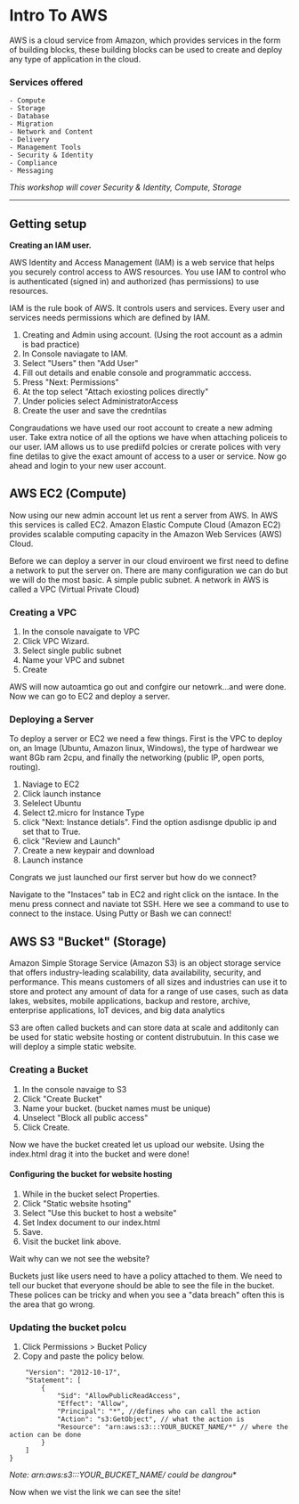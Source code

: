 # Intro To AWS

AWS is a cloud service from Amazon, which provides services in the form of building blocks, these building blocks can be used to create and deploy any type of application in the cloud.

### Services offered 

    - Compute
    - Storage
    - Database
    - Migration
    - Network and Content 
    - Delivery
    - Management Tools
    - Security & Identity 
    - Compliance
    - Messaging

 *This workshop will cover Security & Identity, Compute, Storage*

---
 ## Getting setup 
**Creating an IAM user.**

AWS Identity and Access Management (IAM) is a web service that helps you securely control access to AWS resources. You use IAM to control who is authenticated (signed in) and authorized (has permissions) to use resources.

IAM is the rule book of AWS. It controls users and services. Every user and services needs permissions which are defined by IAM.

1. Creating and Admin using account. (Using the root account as a admin is bad practice)
2. In Console naviagate to IAM.
3. Select "Users" then "Add User"
4. Fill out details and enable console and programmatic acccess. 
5. Press "Next: Permissions"
6. At the top select "Attach exiosting polices directly" 
7. Under policies select AdministratorAccess 
8. Create the user and save the credntilas 

Congraudations we have used our root account to create a new adming user. Take extra notice of all the options we have when attaching policeis to our user. IAM allows us to use prediifd polcies or crerate polices with very fine detilas to give the exact amount of access to a user or service. Now go ahead and login to your new user account.

## AWS EC2 (Compute)

Now using our new admin account let us rent a server from AWS. In AWS this services is called EC2. Amazon Elastic Compute Cloud (Amazon EC2) provides scalable computing capacity in the Amazon Web Services (AWS) Cloud. 

Before we can deploy a server in our cloud enviroent we first need to define a network to put the server on. There are many configuration we can do but we will do the most basic. A simple public subnet. A network in AWS is called a VPC (Virtual Private Cloud)

### Creating a VPC
1. In the console navaigate to VPC
2. Click VPC Wizard. 
3. Select single public subnet 
4. Name your VPC and subnet
5. Create

AWS will now autoamtica go out and confgire our netowrk...and were done. Now we can go to EC2 and deploy a server.

### Deploying a Server 

To deploy a server or EC2 we need a few things. First is the VPC to deploy on, an Image (Ubuntu, Amazon linux, Windows), the type of hardwear we want 8Gb ram 2cpu, and finally the networking (public IP, open ports, routing).

1. Naviage to EC2
2. Click launch instance
3. Selelect Ubuntu
4. Select t2.micro for Instance Type
5. click "Next: Instance detials". Find the option asdisnge dpublic ip and set that to True.
6. click "Review and Launch" 
7. Create a new keypair and download
8. Launch instance

Congrats we just launched our first server but how do we connect? 

Navigate to the "Instaces" tab in EC2 and right click on the isntace. In the menu press connect and naviate tot SSH. Here we see a command to use to connect to the instace. Using Putty or Bash we can connect!


## AWS S3 "Bucket" (Storage)

Amazon Simple Storage Service (Amazon S3) is an object storage service that offers industry-leading scalability, data availability, security, and performance. This means customers of all sizes and industries can use it to store and protect any amount of data for a range of use cases, such as data lakes, websites, mobile applications, backup and restore, archive, enterprise applications, IoT devices, and big data analytics

S3 are often called buckets and can store data at scale and additonly can be used for static website hosting or content distrubutuin. In this case we will deploy a simple static website. 

### Creating a Bucket

1. In the console navaige to S3
2. Click "Create Bucket"
3. Name your bucket. (bucket names must be unique)
4. Unselect "Block all public access"
5. Click Create.

Now we have the bucket created let us upload our website. Using the index.html drag it into the bucket and were done!

#### Configuring the bucket for website hosting 

1. While in the bucket select Properties.
2. Click "Static website hsoting"
3. Select "Use this bucket to host a website"
4. Set Index document to our index.html
5. Save.
6. Visit the bucket link above.

Wait why can we not see the website?

Buckets just like users need to have a policy attached to them. We need to tell our bucket that everyone should be able to see the file in the bucket. These polices  can be tricky and when you see a "data breach" often this is the area that go wrong.

### Updating the bucket polcu 
1. Click Permissions > Bucket Policy
2. Copy and paste the policy below.

```{
    "Version": "2012-10-17",
    "Statement": [
        {
            "Sid": "AllowPublicReadAccess",
            "Effect": "Allow",
            "Principal": "*", //defines who can call the action
            "Action": "s3:GetObject", // what the action is 
            "Resource": "arn:aws:s3:::YOUR_BUCKET_NAME/*" // where the action can be done
        }
    ]
}
```

**Note: arn:aws:s3:::YOUR_BUCKET_NAME/* could be dangrou**

Now when we vist the link we can see the site!





